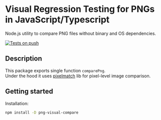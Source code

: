 # Visual Regression Testing for PNGs in JavaScript/Typescript

Node.js utility to compare PNG files without binary and OS dependencies.  

[![Tests on push](https://github.com/dichovsky/png-visual-compare/actions/workflows/test.yml/badge.svg?branch=main)](https://github.com/dichovsky/png-visual-compare/actions/workflows/test.yml)

## Description

This package exports single function `comparePng`.  
Under the hood it uses [pixelmatch](https://github.com/mapbox/pixelmatch/blob/master/README.md) lib for pixel-level image comparison.

## Getting started

Installation:

```sh
npm install -D png-visual-compare
```
